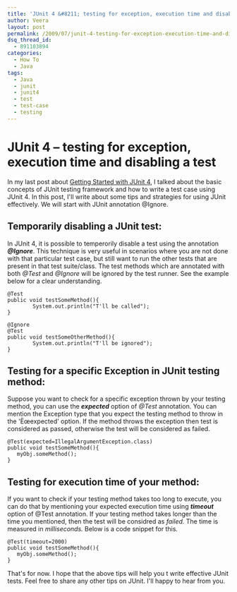 ```yaml
---
title: 'JUnit 4 &#8211; testing for exception, execution time and disabling a test'
author: Veera
layout: post
permalink: /2009/07/junit-4-testing-for-exception-execution-time-and-disabling-a-test/
dsq_thread_id:
  - 891103894
categories:
  - How To
  - Java
tags:
  - Java
  - junit
  - junit4
  - test
  - test-case
  - testing
---
```

# JUnit 4 &#8211; testing for exception, execution time and disabling a test

In my last post about [Getting Started with JUnit 4][1], I talked about the basic concepts of JUnit testing framework and how to write a test case using JUnit 4. In this post, I'll write about some tips and strategies for using JUnit effectively. We will start with JUnit annotation @Ignore.

 [1]: http://veerasundar.com/blog/2009/06/getting-started-with-junit-4-java-testing-framework/ "Getting started with JUnit 4 - In order to test the java applications effectivley, we can use JUnit. framework Junit is an open source, Java testing framework that helps us to write and run tests for our application. Using JUnit, we can setup your testing objects, write the test methods for our objects, run those test methods and assert the testing outcomes for expected results."

## Temporarily disabling a JUnit test:

In JUnit 4, it is possible to temperorily disable a test using the annotation ***@Ignore***. This technique is very useful in scenarios where you are not done with that particular test case, but still want to run the other tests that are present in that test suite/class. The test methods which are annotated with both *@Test* and *@Ignore* will be ignored by the test runner. See the example below for a clear understanding.

    @Test
    public void testSomeMethod(){
            System.out.println("T'll be called");
    }
    
    @Ignore
    @Test
    public void testSomeOtherMethod(){
            System.out.println("T'll be ignored");
    }
    

## Testing for a specific Exception in JUnit testing method:

Suppose you want to check for a specific exception thrown by your testing method, you can use the ***expected*** option of *@Test* annotation. You can mention the Exception type that you expect the testing method to throw in the 'Ëœexpected' option. If the method throws the exception then test is considered as passed, otherwise the test will be considered as failed.

    @Test(expected=IllegalArgumentException.class)
    public void testSomeMethod(){
       myObj.someMethod();
    }
    

## Testing for execution time of your method:

If you want to check if your testing method takes too long to execute, you can do that by mentioning your expected execution time using ***timeout*** option of @Test annotation. If your testing method takes longer than the time you mentioned, then the test will be considred as *failed.* The time is measured in *milliseconds.* Below is a code snippet for this.

    @Test(timeout=2000)
    public void testSomeMethod(){
       myObj.someMethod();
    }
    

That's for now. I hope that the above tips will help you t write effective JUnit tests. Feel free to share any other tips on JUnit. I'll happy to hear from you.